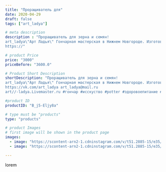 ```yaml
---
title: "Проращиватель для"
date: 2020-04-29
draft: false
tags: ["art_ladya"]

# meta description
description : "Проращиватель для зерна и семян! 
art_ladya\"Арт Ладья\" Гончарная мастерская в Нижнем Новгороде. Изготовление керамики и мастер//-классы по обучению. 
https://"

# product Price
price: "3000"
priceBefore: "3600.0"

# Product Short Description
shortDescription: "Проращиватель для зерна и семян! 
art_ladya\"Арт Ладья\" Гончарная мастерская в Нижнем Новгороде. Изготовление керамики и мастер//-классы по обучению. 
https://vk.com/art_ladya art_ladya@mail.ru 
art//-ladya.Livemaster.ru #гончар #исскуство #potter #здоровоепитание #керамикаручнаяработа #гончарнаямастерская #керамиканазаказ #handmade #посудаизглины #керамика #гончарнаяпосуда #эксклюзивнаякерамика #painter #dishes #decor #ceramicar #nntoday #claygoods #restaurant #earthenware #ceramic #design #bowl #dish #plate #ceramicart #berries #проращиватель #проращивательсемян #проращивательдлязерна"

#product ID
productID: "B_j5-Eljy8a"

# type must be "products"
type: "products"

# product Images
# first image will be shown in the product page
images:
  - image: "https://scontent-arn2-1.cdninstagram.com/v/t51.2885-15/e35/94894702_248184803054554_1679231775584239106_n.jpg?tp=1&_nc_ht=scontent-arn2-1.cdninstagram.com&_nc_cat=110&_nc_ohc=rCE0ZAmNstkAX9jKTWj&ccb=7-4&oh=e801ba71c7fdbc9ea8f1cc40ac349667&oe=60838E9E&_nc_sid=83d603&ig_cache_key=MjI5NzkzNTE4NjUyMjcxNTE4NQ%3D%3D.2-ccb7-4"
  - image: "https://scontent-arn2-1.cdninstagram.com/v/t51.2885-15/e35/94688212_2107004189445712_1213687030308221681_n.jpg?tp=1&_nc_ht=scontent-arn2-1.cdninstagram.com&_nc_cat=104&_nc_ohc=3OJR-jilHTQAX-aP-N5&ccb=7-4&oh=301a6a2f7a458c05ea496ebbdb071a12&oe=6082D9DC&_nc_sid=83d603&ig_cache_key=MjI5NzkzNTE4NjUwNTk2MTU5OA%3D%3D.2-ccb7-4"

---
```

lorem
